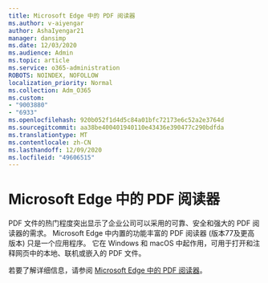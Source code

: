 ```yaml
---
title: Microsoft Edge 中的 PDF 阅读器
ms.author: v-aiyengar
author: AshaIyengar21
manager: dansimp
ms.date: 12/03/2020
ms.audience: Admin
ms.topic: article
ms.service: o365-administration
ROBOTS: NOINDEX, NOFOLLOW
localization_priority: Normal
ms.collection: Adm_O365
ms.custom:
- "9003880"
- "6933"
ms.openlocfilehash: 920b052f1d4d5c84a01bfc72173e6c52a2e3764d
ms.sourcegitcommit: aa38be400401940110e43436e390477c290bdfda
ms.translationtype: MT
ms.contentlocale: zh-CN
ms.lasthandoff: 12/09/2020
ms.locfileid: "49606515"
---
```

# <a name="pdf-reader-in-microsoft-edge"></a>Microsoft Edge 中的 PDF 阅读器

PDF 文件的热门程度突出显示了企业公司可以采用的可靠、安全和强大的 PDF 阅读器的需求。 Microsoft Edge 中内置的功能丰富的 PDF 阅读器 (版本77及更高版本) 只是一个应用程序。 它在 Windows 和 macOS 中起作用，可用于打开和注释网页中的本地、联机或嵌入的 PDF 文件。

若要了解详细信息，请参阅 [Microsoft Edge 中的 PDF 阅读器](https://go.microsoft.com/fwlink/?linkid=2140005)。

